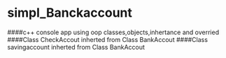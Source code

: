# simpl_Banckaccount
####c++ console app using oop classes,objects,inhertance and overried 
####Class CheckAccout inherted from Class BankAccout
####Class savingaccount  inherted from Class BankAccout
